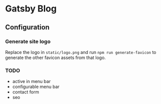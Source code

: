 # Gatsby Blog

## Configuration

### Generate site logo

Replace the logo in `static/logo.png` and run `npm run generate-favicon` to generate the other favicon assets from that logo.

### TODO

- active in menu bar
- configurable menu bar
- contact form
- seo